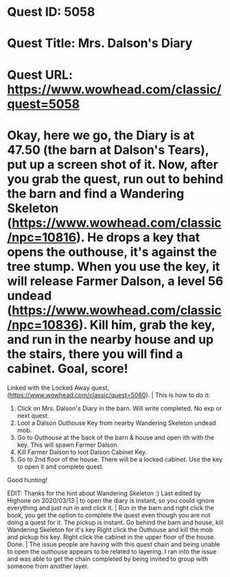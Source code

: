 # Quest ID: 5058
# Quest Title: Mrs. Dalson's Diary
# Quest URL: https://www.wowhead.com/classic/quest=5058
# Okay, here we go, the Diary is at 47.50 (the barn at Dalson's Tears), put up a screen shot of it. Now, after you grab the quest, run out to behind the barn and find a Wandering Skeleton (https://www.wowhead.com/classic/npc=10816). He drops a key that opens the outhouse, it's against the tree stump. When you use the key, it will release Farmer Dalson, a level 56 undead (https://www.wowhead.com/classic/npc=10836). Kill him, grab the key, and run in the nearby house and up the stairs, there you will find a cabinet. Goal, score!
Linked with the Locked Away quest, (https://www.wowhead.com/classic/quest=5060). | This is how to do it:

1) Click on Mrs. Dalson's Diary in the barn. Will write completed. No exp or next quest.
2) Loot a  Dalson Outhouse Key from nearby Wandering Skeleton undead mob.
3) Go to Outhouse at the back of the barn & house and open ith with the key. This will spawn Farmer Dalson.
4) Kill Farmer Dalson to loot  Dalson Cabinet Key.
5) Go to 2nd floor of the house. There will be a locked cabinet. Use the key to open it and complete quest.

Good hunting!

EDIT: Thanks for the hint about Wandering Skeleton :)
Last edited by Highone on 2020/03/13 | to open the diary is instant, so you could ignore everything and just run in and click it. | Run in the barn and right click the book, you get the option to complete the quest even though you are not doing a quest for it. The pickup is instant.
Go behind the barn and house, kill Wandering Skeleton for it's key
Right click the Outhouse and kill the mob and pickup his key.
Right click the cabinet in the upper floor of the house.
Done. | The issue people are having with this quest chain and being unable to open the outhouse appears to be related to layering. I ran into the issue and was able to get the chain completed by being invited to group with someone from another layer.